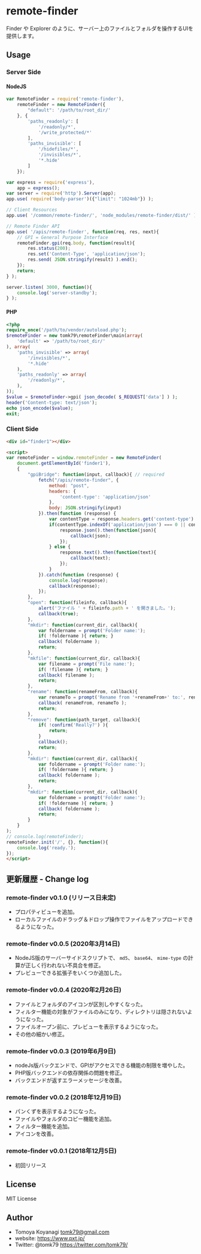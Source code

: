 # remote-finder
Finder や Explorer のように、サーバー上のファイルとフォルダを操作するUIを提供します。

## Usage

### Server Side

#### NodeJS

```js
var RemoteFinder = require('remote-finder'),
    remoteFinder = new RemoteFinder({
        "default": '/path/to/root_dir/'
    }, {
        'paths_readonly': [
            '/readonly/*',
            '/write_protected/*'
        ],
        'paths_invisible': [
            '/hidefiles/*',
            '/invisibles/*',
            '*.hide'
        ]
    });

var express = require('express'),
    app = express();
var server = require('http').Server(app);
app.use( require('body-parser')({"limit": "1024mb"}) );

// Client Resources
app.use( '/common/remote-finder/', 'node_modules/remote-finder/dist/' );

// Remote Finder API
app.use( '/apis/remote-finder', function(req, res, next){
    // GPI = General Purpose Interface
    remoteFinder.gpi(req.body, function(result){
        res.status(200);
        res.set('Content-Type', 'application/json');
        res.send( JSON.stringify(result) ).end();
    });
    return;
} );

server.listen( 3000, function(){
    console.log('server-standby');
} );
```

#### PHP

```php
<?php
require_once('/path/to/vendor/autoload.php');
$remoteFinder = new tomk79\remoteFinder\main(array(
    'default' => '/path/to/root_dir/'
), array(
    'paths_invisible' => array(
        '/invisibles/*',
        '*.hide'
    ),
    'paths_readonly' => array(
        '/readonly/*',
    ),
));
$value = $remoteFinder->gpi( json_decode( $_REQUEST['data'] ) );
header('Content-type: text/json');
echo json_encode($value);
exit;
```

### Client Side

```html
<div id="finder1"></div>

<script>
var remoteFinder = window.remoteFinder = new RemoteFinder(
    document.getElementById('finder1'),
    {
        "gpiBridge": function(input, callback){ // required
            fetch("/apis/remote-finder", {
                method: "post",
                headers: {
                    'content-type': 'application/json'
                },
                body: JSON.stringify(input)
            }).then(function (response) {
                var contentType = response.headers.get('content-type').toLowerCase();
                if(contentType.indexOf('application/json') === 0 || contentType.indexOf('text/json') === 0) {
                    response.json().then(function(json){
                        callback(json);
                    });
                } else {
                    response.text().then(function(text){
                        callback(text);
                    });
                }
            }).catch(function (response) {
                console.log(response);
                callback(response);
            });
        },
        "open": function(fileinfo, callback){
            alert('ファイル ' + fileinfo.path + ' を開きました。');
            callback(true);
        },
        "mkdir": function(current_dir, callback){
            var foldername = prompt('Folder name:');
            if( !foldername ){ return; }
            callback( foldername );
            return;
        },
        "mkfile": function(current_dir, callback){
            var filename = prompt('File name:');
            if( !filename ){ return; }
            callback( filename );
            return;
        },
        "rename": function(renameFrom, callback){
            var renameTo = prompt('Rename from '+renameFrom+' to:', renameFrom);
            callback( renameFrom, renameTo );
            return;
        },
        "remove": function(path_target, callback){
            if( !confirm('Really?') ){
                return;
            }
            callback();
            return;
        },
        "mkdir": function(current_dir, callback){
            var foldername = prompt('Folder name:');
            if( !foldername ){ return; }
            callback( foldername );
            return;
        },
        "mkdir": function(current_dir, callback){
            var foldername = prompt('Folder name:');
            if( !foldername ){ return; }
            callback( foldername );
            return;
        }
    }
);
// console.log(remoteFinder);
remoteFinder.init('/', {}, function(){
    console.log('ready.');
});
</script>
```


## 更新履歴 - Change log

### remote-finder v0.1.0 (リリース日未定)

- プロパティビューを追加。
- ローカルファイルのドラッグ＆ドロップ操作でファイルをアップロードできるようになった。

### remote-finder v0.0.5 (2020年3月14日)

- NodeJS版のサーバーサイドスクリプトで、 `md5`、 `base64`、 `mime-type` の計算が正しく行われない不具合を修正。
- プレビューできる拡張子をいくつか追加した。

### remote-finder v0.0.4 (2020年2月26日)

- ファイルとフォルダのアイコンが区別しやすくなった。
- フィルター機能の対象がファイルのみになり、ディレクトリは隠されないようになった。
- ファイルオープン前に、プレビューを表示するようになった。
- その他の細かい修正。

### remote-finder v0.0.3 (2019年6月9日)

- nodeJs版バックエンドで、GPIがアクセスできる機能の制限を増やした。
- PHP版バックエンドの依存関係の問題を修正。
- バックエンドが返すエラーメッセージを改善。

### remote-finder v0.0.2 (2018年12月19日)

- パンくずを表示するようになった。
- ファイルやフォルダのコピー機能を追加。
- フィルター機能を追加。
- アイコンを改善。

### remote-finder v0.0.1 (2018年12月5日)

- 初回リリース


## License

MIT License


## Author

- Tomoya Koyanagi <tomk79@gmail.com>
- website: <https://www.pxt.jp/>
- Twitter: @tomk79 <https://twitter.com/tomk79/>
